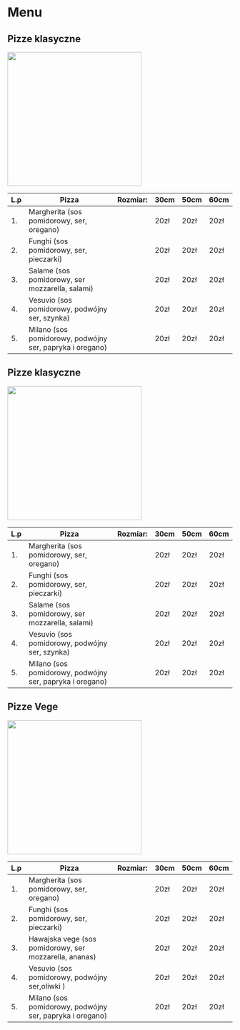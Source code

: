 # Menu

## Pizze klasyczne

<img src="zdjęcia/photo-1513104890138-7c749659a591.avif" width= 300>

|L.p|Pizza                                                          |Rozmiar:|30cm|50cm|60cm|
|---|---------------------------------------------------------------|--------|----|----|----|
|1. |Margherita (sos pomidorowy, ser, oregano)                      |        |20zł|20zł|20zł|
|2. |Funghi (sos pomidorowy, ser, pieczarki)                        |        |20zł|20zł|20zł|
|3. |Salame (sos pomidorowy, ser mozzarella, salami)                |        |20zł|20zł|20zł|
|4. |Vesuvio (sos pomidorowy, podwójny ser, szynka)                 |        |20zł|20zł|20zł|
|5. |Milano (sos pomidorowy, podwójny ser, papryka i oregano)       |        |20zł|20zł|20zł|


## Pizze klasyczne

<img src="zdjęcia/photo-1513104890138-7c749659a591.avif" width= 300>

|L.p|Pizza                                                          |Rozmiar:|30cm|50cm|60cm|
|---|---------------------------------------------------------------|--------|----|----|----|
|1. |Margherita (sos pomidorowy, ser, oregano)                      |        |20zł|20zł|20zł|
|2. |Funghi (sos pomidorowy, ser, pieczarki)                        |        |20zł|20zł|20zł|
|3. |Salame (sos pomidorowy, ser mozzarella, salami)                |        |20zł|20zł|20zł|
|4. |Vesuvio (sos pomidorowy, podwójny ser, szynka)                 |        |20zł|20zł|20zł|
|5. |Milano (sos pomidorowy, podwójny ser, papryka i oregano)       |        |20zł|20zł|20zł|


## Pizze Vege

<img src="zdjęcia/photo-1571066811602-716837d681de.avif" width= 300>

|L.p|Pizza                                                          |Rozmiar:|30cm|50cm|60cm|
|---|---------------------------------------------------------------|--------|----|----|----|
|1. |Margherita (sos pomidorowy, ser, oregano)                      |        |20zł|20zł|20zł|
|2. |Funghi (sos pomidorowy, ser, pieczarki)                        |        |20zł|20zł|20zł|
|3. |Hawajska vege (sos pomidorowy, ser mozzarella, ananas)         |        |20zł|20zł|20zł|
|4. |Vesuvio (sos pomidorowy, podwójny ser,oliwki )                 |        |20zł|20zł|20zł|
|5. |Milano (sos pomidorowy, podwójny ser, papryka i oregano)       |        |20zł|20zł|20zł|
